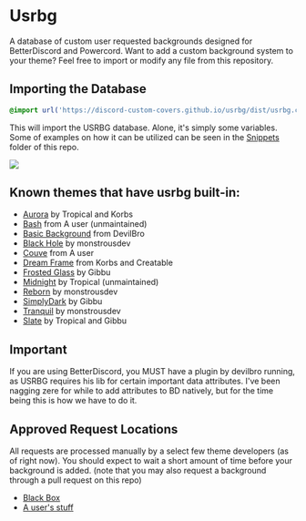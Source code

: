# Usrbg
A database of custom user requested backgrounds designed for BetterDiscord and Powercord.
Want to add a custom background system to your theme? Feel free to import or modify any file from this repository.






## Importing the Database

```css
@import url('https://discord-custom-covers.github.io/usrbg/dist/usrbg.css');
```

This will import the USRBG database. Alone, it's simply some variables. Some of examples on how it can be utilized can be seen in the [Snippets](https://github.com/Discord-Custom-Covers/usrbg/tree/master/snippets) folder of this repo.

![](https://i.imgur.com/yClqBoR.png)
## Known themes that have usrbg built-in:
* [Aurora](https://github.com/KorbsStudio/Aurora) by Tropical and Korbs
* [Bash](https://github.com/A-User-s-Discord-Themes/Bash/) from A user (unmaintained)
* [Basic Background](https://github.com/mwittrien/BetterDiscordAddons/tree/master/Themes/BasicBackground) from DevilBro
* [Black Hole](https://github.com/monstrousdev/themes/tree/master/black-hole) by monstrousdev
* [Couve](https://github.com/A-User-s-Discord-Themes/Couve/) from A user
* [Dream Frame](https://github.com/dream-frame/Dream-Frame) from Korbs and Creatable
* [Frosted Glass](https://github.com/gibbu/BetterDiscord-Themes/tree/master/) by Gibbu
* [Midnight](https://tropix126.github.io/BetterDiscordStuff/midnight/) by Tropical (unmaintained)
* [Reborn](http://github.com/monstrousdev/themes/blob/master/phoenix-bundle/) by monstrousdev
* [SimplyDark](https://github.com/gibbu/BetterDiscord-Themes/tree/master/) by Gibbu
* [Tranquil](http://github.com/monstrousdev/themes/blob/master/phoenix-bundle/) by monstrousdev
* [Slate](https://gibbu.github.io/BetterDiscord-Themes/Slate) by Tropical and Gibbu

## Important
If you are using BetterDiscord, you MUST have a plugin by devilbro running, as USRBG requires his lib for certain important data attributes. I've been nagging zere for while to add attributes to BD natively, but for the time being this is how we have to do it. 

## Approved Request Locations
All requests are processed manually by a select few theme developers (as of right now). You should expect to wait a short amount of time before your background is added.
(note that you may also request a background through a pull request on this repo)

* [Black Box](https://discord.gg/TeRQEPb)
* [A user's stuff](https://discord.gg/6jQ4qJV)
